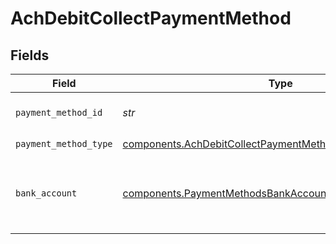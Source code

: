 # AchDebitCollectPaymentMethod


## Fields

| Field                                                                                                                                | Type                                                                                                                                 | Required                                                                                                                             | Description                                                                                                                          |
| ------------------------------------------------------------------------------------------------------------------------------------ | ------------------------------------------------------------------------------------------------------------------------------------ | ------------------------------------------------------------------------------------------------------------------------------------ | ------------------------------------------------------------------------------------------------------------------------------------ |
| `payment_method_id`                                                                                                                  | *str*                                                                                                                                | :heavy_check_mark:                                                                                                                   | ID of the payment method.                                                                                                            |
| `payment_method_type`                                                                                                                | [components.AchDebitCollectPaymentMethodPaymentMethodType](../../models/components/achdebitcollectpaymentmethodpaymentmethodtype.md) | :heavy_check_mark:                                                                                                                   | N/A                                                                                                                                  |
| `bank_account`                                                                                                                       | [components.PaymentMethodsBankAccount](../../models/components/paymentmethodsbankaccount.md)                                         | :heavy_check_mark:                                                                                                                   | A bank account as contained within a payment method.                                                                                 |